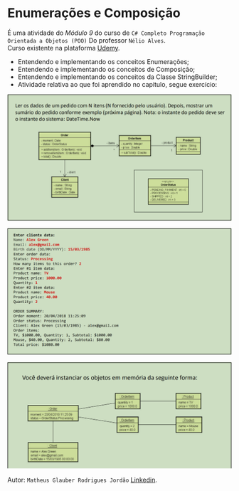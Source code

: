 # Enumerações e Composição

É uma atividade do *Módulo 9* do curso de `C# Completo Programação Orientada a Objetos (POO)` Do professor `Nélio Alves`.<br>
Curso existente na plataforma [Udemy](https://www.udemy.com/course/programacao-orientada-a-objetos-csharp/).

* Entendendo e implementando os conceitos Enumerações;
* Entendendo e implementando os conceitos de Composição;
* Entendendo e implementando os conceitos da Classe StringBuilder;
* Atividade relativa ao que foi aprendido no capitulo, segue exercício:

![Screenshot](pictures/exercicioFixacao.png)

![Screenshot](pictures/exemploES.png)

![Screenshot](pictures/diagramaObj.png)

Autor: `Matheus Glauber Rodrigues Jordão` [Linkedin](https://www.linkedin.com/in/matheusglauber/).
